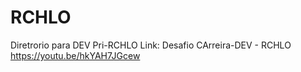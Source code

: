 # RCHLO
 
 Diretrorio para DEV Pri-RCHLO
 Link: Desafio CArreira-DEV - RCHLO
https://youtu.be/hkYAH7JGcew
